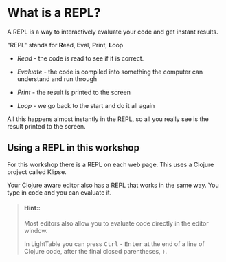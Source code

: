 # What is a REPL?

A REPL is a way to interactively evaluate your code and get instant results.

"REPL" stands for **R**ead, **E**val, **P**rint, **L**oop

* _Read_ - the code is read to see if it is correct.

* _Evaluate_ - the code is compiled into something the computer can understand and run through

* _Print_ - the result is printed to the screen

* _Loop_ - we go back to the start and do it all again

All this happens almost instantly in the REPL, so all you really see is the result printed to the screen.


## Using a REPL in this workshop

For this workshop there is a REPL on each web page.  This uses a Clojure project called Klipse.

Your Clojure aware editor also has a REPL that works in the same way.  You type in code and you can evaluate it.



> #### Hint::
> Most editors also allow you to evaluate code directly in the editor window.
>
> In LightTable you can press <kbd>Ctrl</kbd> - <kbd>Enter</kbd> at the end of a line of Clojure code, after the final closed parentheses, `)`.
